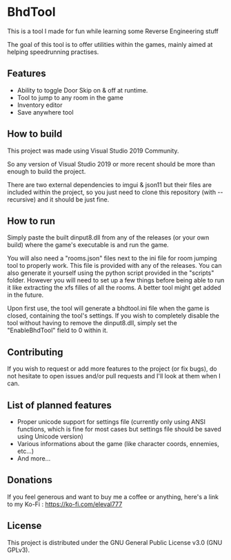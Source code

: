 # BhdTool
This is a tool I made for fun while learning some Reverse Engineering stuff

The goal of this tool is to offer utilities within the games, mainly aimed at helping speedrunning practises.

## Features
- Ability to toggle Door Skip on & off at runtime.
- Tool to jump to any room in the game
- Inventory editor
- Save anywhere tool

## How to build
This project was made using Visual Studio 2019 Community.

So any version of Visual Studio 2019 or more recent should be more than enough to build the project.

There are two external dependencies to imgui & json11 but their files are included within the project, so you just need to clone this repository (with --recursive) and it should be just fine.

## How to run
Simply paste the built dinput8.dll from any of the releases (or your own build) where the game's executable is and run the game.

You will also need a "rooms.json" files next to the ini file for room jumping tool to properly work. This file is provided with any of the releases. You can also generate it yourself using the python script provided in the "scripts" folder. However you will need to set up a few things before being able to run it like extracting the xfs filles of all the rooms. A better tool might get added in the future.

Upon first use, the tool will generate a bhdtool.ini file when the game is closed, containing the tool's settings. If you wish to completely disable the tool without having to remove the dinput8.dll, simply set the "EnableBhdTool" field to 0 within it.

## Contributing
If you wish to request or add more features to the project (or fix bugs), do not hesitate to open issues and/or pull requests and I'll look at them when I can.

## List of planned features
- Proper unicode support for settings file (currently only using ANSI functions, which is fine for most cases but settings file should be saved using Unicode version)
- Various informations about the game (like character coords, ennemies, etc...)
- And more...

## Donations
If you feel generous and want to buy me a coffee or anything, here's a link to my Ko-Fi : https://ko-fi.com/eleval777

## License
This project is distributed under the GNU General Public License v3.0 (GNU GPLv3).
